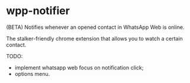 # wpp-notifier
(BETA) Notifies whenever an opened contact in WhatsApp Web is online.

The stalker-friendly chrome extension that allows you to watch a certain contact.

TODO:
- implement whatsapp web focus on notification click;
- options menu.
